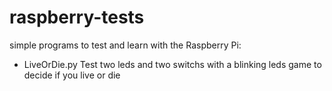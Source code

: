 # raspberry-tests
simple programs to test and learn with the Raspberry Pi:

- LiveOrDie.py
    Test two leds and two switchs with a blinking leds game to decide if you live or die
  
